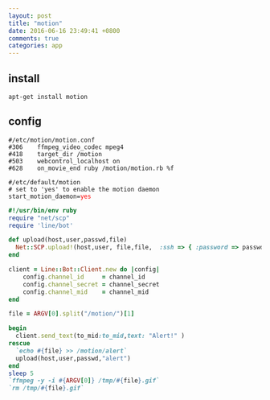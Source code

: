 ```yaml
---
layout: post
title: "motion"
date: 2016-06-16 23:49:41 +0800
comments: true
categories: app
---
```


## install  
`apt-get install motion`  

## config  
<pre><code>#/etc/motion/motion.conf
#306    ffmpeg_video_codec mpeg4  
#418    target_dir /motion
#503    webcontrol_localhost on
#628    on_movie_end ruby /motion/motion.rb %f
</code></pre>

<pre><code>#/etc/default/motion 
# set to 'yes' to enable the motion daemon
start_motion_daemon=<font color='red'>yes</font>
</code></pre>

``` ruby
#!/usr/bin/env ruby
require "net/scp"
require 'line/bot'

def upload(host,user,passwd,file)
  Net::SCP.upload!(host,user, file,file,  :ssh => { :password => passwd })
end

client = Line::Bot::Client.new do |config|
    config.channel_id     = channel_id 
    config.channel_secret = channel_secret
    config.channel_mid    = channel_mid 
end

file = ARGV[0].split("/motion/")[1]

begin
  client.send_text(to_mid:to_mid,text: "Alert!" )
rescue
  `echo #{file} >> /motion/alert`
  upload(host,user,passwd,"alert")
end
sleep 5
`ffmpeg -y -i #{ARGV[0]} /tmp/#{file}.gif`
`rm /tmp/#{file}.gif`
```